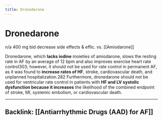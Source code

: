 ```yaml
---
title: Dronedarone
---
```

# Dronedarone

n/a
400 mg bid
decrease side effects & effic. vs. [[Amiodarone]]

Dronedarone, which **lacks iodine** moieties of amiodarone, slows the resting rate in AF by an average of 12 bpm and also improves exercise heart rate control303; however, it should not be used for rate control in permanent AF, as it was found to **increase rates of HF**, stroke, cardiovascular death, and unplanned hospitalization.282 Furthermore, dronedarone should not be used for ventricular rate control in patients with **HF and LV systolic dysfunction because it increases** the likelihood of the combined endpoint of stroke, MI, systemic embolism, or cardiovascular death.

----
Backlink: [[Antiarrhythmic Drugs (AAD) for AF]]
----

